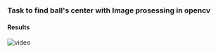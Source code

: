 ### Task to find ball's center with Image prosessing in opencv
#### Results
![video](https://github.com/malayaj2000/Open-CV-series-/blob/main/Ball%20center/ballmovie.gif)
